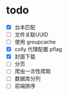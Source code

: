 # todo

- [x] 台本匹配
- [ ] 文件关联UUID
- [ ] 使用 groupcache
- [x] colly 代理配置 pflag
- [x] 封面下载
- [ ] 分页
- [ ] 爬虫一次性爬取
- [ ] 数据库分列
- [ ] 前端排序
